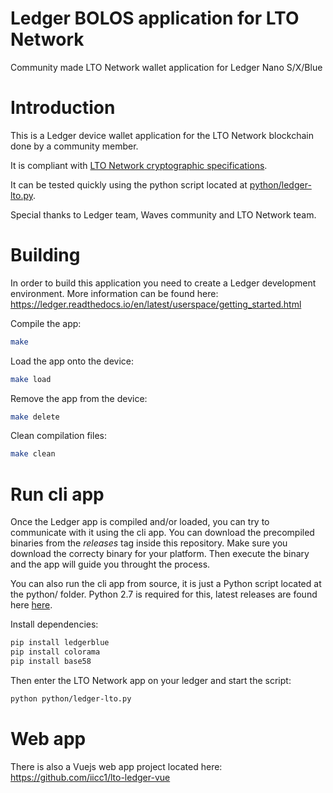 # Ledger BOLOS application for LTO Network
Community made LTO Network wallet application for Ledger Nano S/X/Blue

# Introduction
This is a Ledger device wallet application for the LTO Network blockchain done by a community member.

It is compliant with [LTO Network cryptographic specifications](https://docs.lto.network/project/developer-area/lto_protocol/cryptographic_details). 

It can be tested quickly using the python script located at [python/ledger-lto.py](https://github.com/iicc1/ledger-app-lto-network-unofficial/tree/master/python).

Special thanks to Ledger team, Waves community and LTO Network team.

# Building

In order to build this application you need to create a Ledger development environment. More information can be 
found here: https://ledger.readthedocs.io/en/latest/userspace/getting_started.html


Compile the app:
```bash
make
```
Load the app onto the device:
```bash
make load
```
Remove the app from the device:
```bash
make delete
```
Clean compilation files:
```bash
make clean
```


# Run cli app

Once the Ledger app is compiled and/or loaded, you can try to communicate with it using the cli app.
You can download the precompiled binaries from the *releases* tag inside this repository. Make sure you download the correcty binary for your platform.
Then execute the binary and the app will guide you throught the process.

You can also run the cli app from source, it is just a Python script located at the python/ folder. 
Python 2.7 is required for this, latest releases are found here [here](https://www.python.org/downloads/release/python-2716/).

Install dependencies:
```bash
pip install ledgerblue
pip install colorama
pip install base58
```

Then enter the LTO Network app on your ledger and start the script:
```bash
python python/ledger-lto.py
```


# Web app

There is also a Vuejs web app project located here: https://github.com/iicc1/lto-ledger-vue